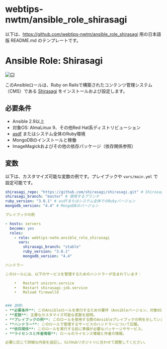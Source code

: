 # webtips-nwtm/ansible_role_shirasagi

以下は、https://github.com/webtips-nwtm/ansible_role_shirasagi 用の日本語版 README.md のテンプレートです。

# Ansible Role: Shirasagi

[![CI](https://github.com/webtips-nwtm/ansible_role_shirasagi/actions/workflows/ci.yml/badge.svg)](https://github.com/webtips-nwtm/ansible_role_shirasagi/actions/workflows/ci.yml)

このAnsibleロールは、Ruby on Railsで構築されたコンテンツ管理システム（CMS）である [Shirasagi](https://shirasagi.github.io/) をインストールおよび設定します。

## 必要条件

- Ansible 2.9以上
- 対象OS: AlmaLinux 9、その他Red Hat系ディストリビューション
- [asdf](https://asdf-vm.com/) またはシステム全体のRuby環境
- MongoDBのインストールと稼働
- ImageMagickおよびその他の依存パッケージ（依存関係参照）

## 変数

以下は、カスタマイズ可能な変数の例です。プレイブックや `vars/main.yml` で設定可能です。

```yaml
shirasagi_repo: "https://github.com/shirasagi/shirasagi.git" # ShirasagiのGitリポジトリURL
shirasagi_branch: "master" # 使用するブランチ
ruby_version: "3.0.1" # asdfまたはシステム全体でのRubyバージョン
mongodb_version: "4.4" # MongoDBのバージョン

プレイブックの例

- hosts: servers
  become: yes
  roles:
    - role: webtips-nwtm.ansible_role_shirasagi
      vars:
        shirasagi_branch: "stable"
        ruby_version: "3.0.1"
        mongodb_version: "4.4"

ハンドラー

このロールには、以下のサービスを管理するためのハンドラーが含まれています：

	•	Restart unicorn.service
	•	Restart shirasagi-job.service
	•	Reload firewalld


### 説明:
- **必要条件**: このAnsibleロールを実行するための要件（Ansibleバージョン、対象OS、依存関係）を記載。
- **変数**: 主要なカスタマイズ可能な変数を説明。
- **プレイブックの例**: このロールを使用する際のAnsibleプレイブックの例を示しています。
- **ハンドラー**: このロールで管理するサービスのハンドラーについて記載。
- **依存関係**: このロールを実行する前に準備が必要なパッケージやサービス。
- **ライセンスと作者情報**: ロールのライセンス情報と作者の情報。

必要に応じて詳細な内容を追記し、GitHubリポジトリに合わせて調整してください。
```
